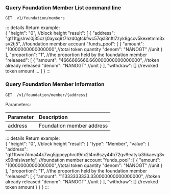 
### <span id="Query-Foundation-Member-List">Query Foundation Member List [command line](../../cli/foundation/index.md#query-foundation-member-list-api)</span>

```
GET  v1/foundation/members
```

::: details Return example:    
	{
	    "height": "0", //block height
	    "result": [
	        {
	            "address": "gt11tgjslrwl0j35czlj0ayxq9t7hzd0gtckfwc57qsl3nftl7zyk8gccv5kexetmm3xsv2tj5", //foundation member account
	            "funds_pool": [ 
	                {
	                    "amount": "10000000000000000",//total token quantity
	                    "denom": "NANOGT" //unit
	                }
	            ],
	            "proportion": "1", //the  proportion held by the foundation member
	            "released": [
	                {
	                    "amount": "4666666666.660000000000000000", //token already released
	                    "denom": "NANOGT" //unit
	                }
	            ],
	            "withdraw": [] //revoked token amount
			...
	    ]
	}
:::


### Query Foundation Member Information

```
GET  /v1/foundation/member/{address}
```

Parameters:

| Parameter | Description |
| :----| :---- |
| address | Foundation member address |


::: details Return example:    
	{
	    "height": "0", //block height
	    "result": {
	        "type": "Member",
	        "value": {
	            "address": "gt11twm7dma44k7wg5jppeyphrct9nx2l4m8szy44h72qv9eatyla3hkaevg3vx99mlslwsnfq", //foundation member account
	            "funds_pool": [
	                {
	                    "amount": "10000000000000000",//total token quantity
	                    "denom": "NANOGT" //unit
	                }
	            ],
	            "proportion": "1", //the  proportion held by the foundation member
	            "released": [
	                {
	                    "amount": "11333333333.330000000000000000", //token already released
	                    "denom": "NANOGT" //unit
	                }
	            ],
	            "withdraw": [] //revoked token amount
	        }
	    }
	}
:::





